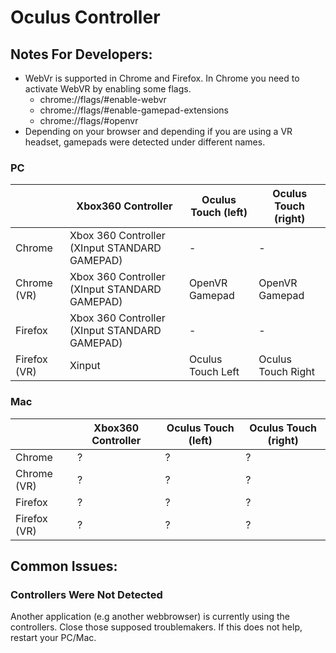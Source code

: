# Oculus Controller

## Notes For Developers:
- WebVr is supported in Chrome and Firefox. In Chrome you need to activate WebVR by enabling some flags.
  - chrome://flags/#enable-webvr
  - chrome://flags/#enable-gamepad-extensions
  - chrome://flags/#openvr
- Depending on your browser and depending if you are using a VR headset, gamepads were detected under different names.

### PC

|             | Xbox360 Controller                            | Oculus Touch (left) | Oculus Touch (right) |
|-------------|-----------------------------------------------|---------------------|----------------------|
| Chrome      | Xbox 360 Controller (XInput STANDARD GAMEPAD) | -                   | -                    |
| Chrome (VR) | Xbox 360 Controller (XInput STANDARD GAMEPAD) | OpenVR Gamepad      | OpenVR Gamepad       |
| Firefox     | Xbox 360 Controller (XInput STANDARD GAMEPAD) | -                   | -                    |
| Firefox (VR)| Xinput                                        | Oculus Touch Left   | Oculus Touch Right   |

### Mac

|             | Xbox360 Controller                            | Oculus Touch (left) | Oculus Touch (right) |
|-------------|-----------------------------------------------|---------------------|----------------------|
| Chrome      | ?                                             | ?                   | ?                    |
| Chrome (VR) | ?                                             | ?                   | ?                    |
| Firefox     | ?                                             | ?                   | ?                    |
| Firefox (VR)| ?                                             | ?                   | ?                    |

## Common Issues:

### Controllers Were Not Detected
Another application (e.g another webbrowser) is currently using the controllers. Close those supposed troublemakers. If this does not help, restart your PC/Mac.



